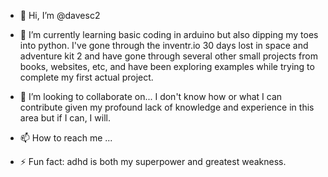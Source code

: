 - 👋 Hi, I’m @davesc2
  
- 🌱 I’m currently learning basic coding in arduino but also dipping my toes into python. I've gone through the inventr.io 30 days lost in space and adventure kit 2 and have gone through several other small projects from books, websites, etc, and have been exploring
examples while trying to complete my first actual project.
- 💞️ I’m looking to collaborate on... I don't know how or what I can contribute given my profound lack of knowledge and experience in this area but if I can, I will.
- 📫 How to reach me ...

- ⚡ Fun fact: adhd is both my superpower and greatest weakness.

<!---
davesc2/davesc2 is a ✨ special ✨ repository because its `README.md` (this file) appears on your GitHub profile.
You can click the Preview link to take a look at your changes.
--->
